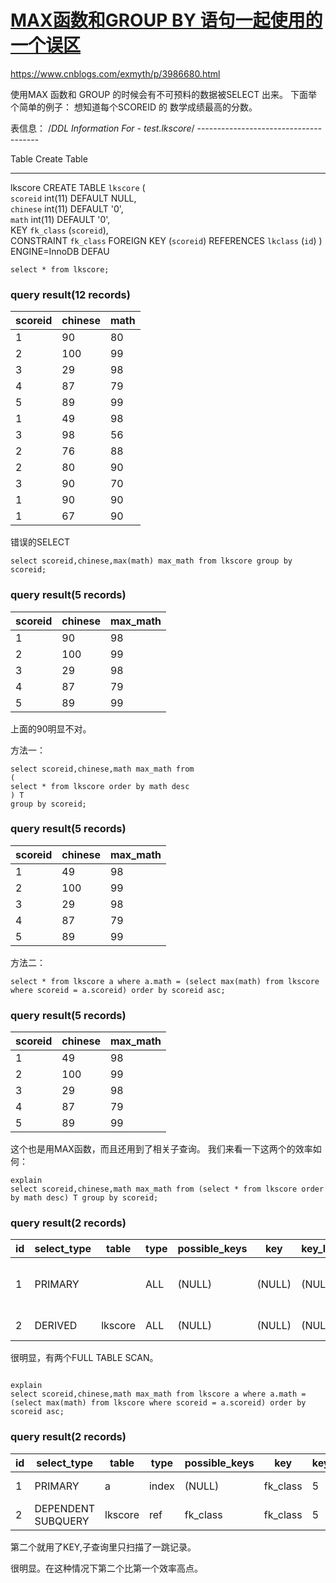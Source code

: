 # [MAX函数和GROUP BY 语句一起使用的一个误区](https://www.cnblogs.com/exmyth/p/3986680.html)

https://www.cnblogs.com/exmyth/p/3986680.html

使用MAX 函数和 GROUP 的时候会有不可预料的数据被SELECT 出来。
下面举个简单的例子：
想知道每个SCOREID 的 数学成绩最高的分数。

表信息：
/*DDL Information For - test.lkscore*/
\--------------------------------------

Table  Create Table                                 
------- -----------------------------------------------------------------------------
lkscore CREATE TABLE `lkscore` (                           
      `scoreid` int(11) DEFAULT NULL,                      
      `chinese` int(11) DEFAULT '0',                       
      `math` int(11) DEFAULT '0',                        
      KEY `fk_class` (`scoreid`),                        
      CONSTRAINT `fk_class` FOREIGN KEY (`scoreid`) REFERENCES `lkclass` (`id`) 
     ) ENGINE=InnoDB DEFAU

```mysql
select * from lkscore;
```

### query result(12 records)

| scoreid | chinese | math |
| ------- | ------- | ---- |
| 1       | 90      | 80   |
| 2       | 100     | 99   |
| 3       | 29      | 98   |
| 4       | 87      | 79   |
| 5       | 89      | 99   |
| 1       | 49      | 98   |
| 3       | 98      | 56   |
| 2       | 76      | 88   |
| 2       | 80      | 90   |
| 3       | 90      | 70   |
| 1       | 90      | 90   |
| 1       | 67      | 90   |

错误的SELECT

```mysql
select scoreid,chinese,max(math) max_math from lkscore group by scoreid;
```

### query result(5 records)

| scoreid | chinese | max_math |
| ------- | ------- | -------- |
| 1       | 90      | 98       |
| 2       | 100     | 99       |
| 3       | 29      | 98       |
| 4       | 87      | 79       |
| 5       | 89      | 99       |

上面的90明显不对。

方法一：

```mysql
select scoreid,chinese,math max_math from 
(
select * from lkscore order by math desc
) T 
group by scoreid;
```

### query result(5 records)

| scoreid | chinese | max_math |
| ------- | ------- | -------- |
| 1       | 49      | 98       |
| 2       | 100     | 99       |
| 3       | 29      | 98       |
| 4       | 87      | 79       |
| 5       | 89      | 99       |


方法二：

```mysql
select * from lkscore a where a.math = (select max(math) from lkscore where scoreid = a.scoreid) order by scoreid asc;
```

### query result(5 records)

| scoreid | chinese | max_math |
| ------- | ------- | -------- |
| 1       | 49      | 98       |
| 2       | 100     | 99       |
| 3       | 29      | 98       |
| 4       | 87      | 79       |
| 5       | 89      | 99       |


这个也是用MAX函数，而且还用到了相关子查询。
我们来看一下这两个的效率如何：

```mysql
explain 
select scoreid,chinese,math max_math from (select * from lkscore order by math desc) T group by scoreid;
```

### query result(2 records)

| id   | select_type | table      | type | possible_keys | key    | key_len | ref    | rows | Extra                           |
| ---- | ----------- | ---------- | ---- | ------------- | ------ | ------- | ------ | ---- | ------------------------------- |
| 1    | PRIMARY     | <derived2> | ALL  | (NULL)        | (NULL) | (NULL)  | (NULL) | 12   | Using temporary; Using filesort |
| 2    | DERIVED     | lkscore    | ALL  | (NULL)        | (NULL) | (NULL)  | (NULL) | 12   | Using filesort                  |

很明显，有两个FULL TABLE SCAN。

```

explain 
select scoreid,chinese,math max_math from lkscore a where a.math = 
(select max(math) from lkscore where scoreid = a.scoreid) order by scoreid asc;
```

### query result(2 records)

| id   | select_type        | table   | type  | possible_keys | key      | key_len | ref       | rows | Extra       |
| ---- | ------------------ | ------- | ----- | ------------- | -------- | ------- | --------- | ---- | ----------- |
| 1    | PRIMARY            | a       | index | (NULL)        | fk_class | 5       | (NULL)    | 12   | Using where |
| 2    | DEPENDENT SUBQUERY | lkscore | ref   | fk_class      | fk_class | 5       | a.scoreid | 1    | Using where |



第二个就用了KEY,子查询里只扫描了一跳记录。

很明显。在这种情况下第二个比第一个效率高点。